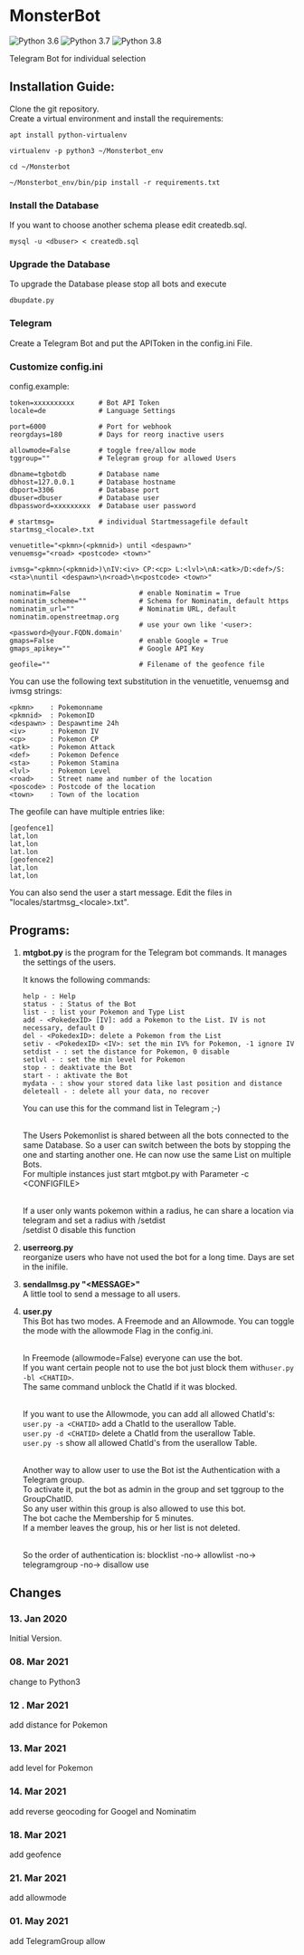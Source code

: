 # MonsterBot

![Python 3.6](https://img.shields.io/badge/python-3.6-blue.svg)
![Python 3.7](https://img.shields.io/badge/python-3.7-blue.svg)
![Python 3.8](https://img.shields.io/badge/python-3.8-blue.svg)

Telegram Bot for individual selection

## Installation Guide:

Clone the git repository.  
Create a virtual environment and install the requirements:  
```
apt install python-virtualenv

virtualenv -p python3 ~/Monsterbot_env

cd ~/Monsterbot

~/Monsterbot_env/bin/pip install -r requirements.txt
```

### Install the Database

If you want to choose another schema please edit createdb.sql.

```
mysql -u <dbuser> < createdb.sql
```

### Upgrade the Database

To upgrade the Database please stop all bots and execute

```
dbupdate.py
```

### Telegram

Create a Telegram Bot and put the APIToken in the config.ini File.

### Customize config.ini

config.example:  
```
token=xxxxxxxxxx      # Bot API Token
locale=de             # Language Settings

port=6000             # Port for webhook
reorgdays=180         # Days for reorg inactive users

allowmode=False       # toggle free/allow mode
tggroup=""            # Telegram group for allowed Users

dbname=tgbotdb        # Database name
dbhost=127.0.0.1      # Database hostname
dbport=3306           # Database port
dbuser=dbuser         # Database user
dbpassword=xxxxxxxxx  # Database user password

# startmsg=           # individual Startmessagefile default startmsg_<locale>.txt

venuetitle="<pkmn>(<pkmnid>) until <despawn>"
venuemsg="<road> <postcode> <town>"

ivmsg="<pkmn>(<pkmnid>)\nIV:<iv> CP:<cp> L:<lvl>\nA:<atk>/D:<def>/S:<sta>\nuntil <despawn>\n<road>\n<postcode> <town>"

nominatim=False                 # enable Nominatim = True
nominatim_scheme=""             # Schema for Nominatim, default https
nominatim_url=""                # Nominatim URL, default nominatim.openstreetmap.org
                                # use your own like '<user>:<password>@your.FQDN.domain'
gmaps=False                     # enable Google = True
gmaps_apikey=""                 # Google API Key

geofile=""                      # Filename of the geofence file
```
You can use the following text substitution in the venuetitle, venuemsg and ivmsg strings:
```
<pkmn>    : Pokemonname
<pkmnid>  : PokemonID
<despawn> : Despawntime 24h
<iv>      : Pokemon IV
<cp>      : Pokemon CP
<atk>     : Pokemon Attack
<def>     : Pokemon Defence
<sta>     : Pokemon Stamina
<lvl>     : Pokemon Level
<road>    : Street name and number of the location
<poscode> : Postcode of the location
<town>    : Town of the location
```
The geofile can have multiple entries like:
```
[geofence1]
lat,lon
lat,lon
lat.lon
[geofence2]
lat,lon
lat,lon
```

You can also send the user a start message. Edit the files in "locales/startmsg_&lt;locale&gt;.txt".


## Programs:

1. **mtgbot.py** is the program for the Telegram bot commands. It manages the settings of the users.

   It knows the following commands:

   ```
   help - : Help
   status - : Status of the Bot
   list - : list your Pokemon and Type List
   add - <PokedexID> [IV]: add a Pokemon to the List. IV is not necessary, default 0
   del - <PokedexID>: delete a Pokemon from the List
   setiv - <PokedexID> <IV>: set the min IV% for Pokemon, -1 ignore IV
   setdist - : set the distance for Pokemon, 0 disable
   setlvl - : set the min level for Pokemon
   stop - : deaktivate the Bot
   start - : aktivate the Bot
   mydata - : show your stored data like last position and distance
   deleteall - : delete all your data, no recover
   ```
   
   You can use this for the command list in Telegram ;-)<p>  
   The Users Pokemonlist is shared between all the bots connected to the same Database. So a user can switch between the bots by stopping the one and starting another one. He can now use the same List on multiple Bots.  
   For multiple instances just start mtgbot.py with Parameter -c &lt;CONFIGFILE&gt;<p>  
   If a user only wants pokemon within a radius, he can share a location via telegram and set a radius with /setdist  
   /setdist 0 disable this function<p>  
  

2. **userreorg.py**  
   reorganize users who have not used the bot for a long time. Days are set in the inifile.  


3. **sendallmsg.py "&lt;MESSAGE&gt;"**  
   A little tool to send a message to all users.  


4. **user.py**  
   This Bot has two modes. A Freemode and an Allowmode. You can toggle the mode with the allowmode Flag in the config.ini.<p>  
   In Freemode (allowmode=False) everyone can use the bot.    
   If you want certain people not to use the bot just block them with```user.py -bl <CHATID>```.  
   The same command unblock the ChatId if it was blocked.<p>  
   If you want to use the Allowmode, you can add all allowed ChatId's:  
   ```user.py -a <CHATID>``` add a ChatId to the userallow Table.  
   ```user.py -d <CHATID>``` delete a ChatId from the userallow Table.  
   ```user.py -s``` show all allowed ChatId's from the userallow Table.<p>  
   Another way to allow user to use the Bot ist the Authentication with a Telegram group.  
   To activate it, put the bot as admin in the group and set tggroup to the GroupChatID.  
   So any user within this group is also allowed to use this bot.  
   The bot cache the Membership for 5 minutes.  
   If a member leaves the group, his or her list is not deleted.<p>  
   So the order of authentication is: blocklist -no-> allowlist -no-> telegramgroup -no-> disallow use
   


## Changes
### 13. Jan 2020
Initial Version.
### 08. Mar 2021
change to Python3
### 12 . Mar 2021
add distance for Pokemon
### 13. Mar 2021
add level for Pokemon
### 14. Mar 2021
add reverse geocoding for Googel and Nominatim
### 18. Mar 2021
add geofence
### 21. Mar 2021
add allowmode
### 01. May 2021
add TelegramGroup allow